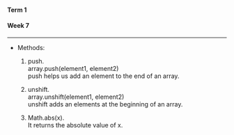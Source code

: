 #### Term 1
#### Week 7
---
* Methods:
   1. push.<br>
   array.push(element1, element2)<br>
   push helps us add an element to the end of an array.

   2. unshift.<br>
   array.unshift(element1, element2)  <br>
   unshift adds an elements at the beginning of an array.

   3. Math.abs(x).<br>
   It returns the absolute value of x.


   



 

